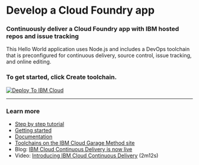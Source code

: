 # Develop a Cloud Foundry app

### Continuously deliver a Cloud Foundry app with IBM hosted repos and issue tracking

This Hello World application uses Node.js and includes a DevOps toolchain that is preconfigured for continuous delivery, source control, issue tracking, and online editing.

### To get started, click **Create toolchain**.

[![Deploy To IBM Cloud](https://cloud.ibm.com/devops/graphics/create_toolchain_button.png)](https://cloud.ibm.com/devops/setup/deploy/?repository=https%3A//github.com/qqYe/simple-toolchain-hosted)

---

### Learn more

- [Step by step tutorial](https://www.ibm.com/cloud/garage/tutorials/introduce-develop-cloud-foundry-app-toolchain)
- [Getting started](https://cloud.ibm.com/devops)
- [Documentation](https://cloud.ibm.com/docs/services/ContinuousDelivery?topic=ContinuousDelivery-getting-started&pos=2)
- [Toolchains on the IBM Cloud Garage Method site](https://www.ibm.com/devops/method/category/tools)
- Blog: [IBM Cloud Continuous Delivery is now live](https://www.ibm.com/blogs/bluemix/2016/11/bluemix-continuous-delivery-is-now-live/)
- Video: [Introducing IBM Cloud Continuous Delivery](https://www.youtube.com/watch?v=QPSAZ64APpc&feature=youtu.be) (2m12s)
